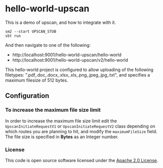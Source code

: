 
# hello-world-upscan

This is a demo of upscan, and how to integrate with it.

    sm2 --start UPSCAN_STUB
    sbt run

And then navigate to one of the following:

 - http://localhost:9001/hello-world-upscan/hello-world
 - http://localhost:9001/hello-world-upscan/v2/hello-world

This hello-world project is configured to allow uploading of the following filetypes: ".pdf,.doc,.docx,.xlsx,.xls,.png,.jpeg,.jpg,.txt", and specifies a maximum filesize of 512 bytes.

## Configuration

### To increase the maximum file size limit

In order to increase the maximum file size limit edit the `UpscanInitiateRequestV1` or `UpscanInitiateRequestV2` class
depending on which routes you are planning to hit, and modify the `maximumFileSize` field.
The file size is specified in **Bytes** as an Integer number.

### License

This code is open source software licensed under the [Apache 2.0 License]("http://www.apache.org/licenses/LICENSE-2.0.html").
